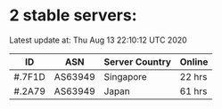 # 2 stable servers:

Latest update at: Thu Aug 13 22:10:12 UTC 2020

| ID | ASN | Server Country | Online |
| -- | --- | -------------- | ------ |
| #.7F1D | AS63949 | Singapore | 22 hrs |
| #.2A79 | AS63949 | Japan | 61 hrs |

